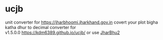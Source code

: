 # ucjb

unit converter for https://jharbhoomi.jharkhand.gov.in covert your plot bigha katha dhur to decimal converter for <br>
v1.5.0.0 https://kdm6389.github.io/ucjb/ or use [JharBhu2](https://bit.ly/JharBhu2)

